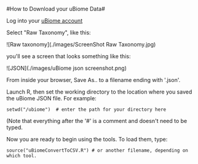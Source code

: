 #How to Download your uBiome Data#


Log into your [uBiome account](http://beta.ubiome.com)

Select "Raw Taxonomy", like this:

![Raw taxonomy](./images/ScreenShot Raw Taxonomy.jpg)

you'll see a screen that looks something like this:

![JSON](./images/uBiome json screenshot.png)

From inside your browser, Save As.. to a filename ending with '.json'.

Launch R, then set the working directory to the location
where you saved the uBiome JSON file. For example:

```
setwd("/ubiome")  # enter the path for your directory here
```
(Note that everything after the '#' is a comment and doesn't need to be typed.

Now you are ready to begin using the tools. To load them, type:

```
source("uBiomeConvertToCSV.R") # or another filename, depending on which tool.

```
